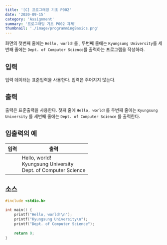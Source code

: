```yaml
---
title: '[C] 프로그래밍 기초 P002'
date: '2020-09-15'
category: 'Assignment'
summary: '프로그래밍 기초 P002 과제'
thumbnail: './image/programmingBasics.png'
---
```

화면의 첫번째 줄에는 `Hello, world!`를 , 두번째 줄에는 `Kyungsung University`를 세번째
줄에는 `Dept. of Computer Science`를 출력하는 프로그램을 작성하라.

## 입력
입력 데이터는 표준입력을 사용한다. 입력은 주어지지 않는다.

## 출력
출력은 표준출력을 사용한다. 첫째 줄에 `Hello, world!`를 두번째 줄에는 `Kyungsung University` 를 세번째 줄에는 `Dept. of Computer Science` 를 출력한다.


## 입출력의 예

|입력|출력|
|---|---|
| |Hello, world!<br>Kyungsung University<br>Dept. of Computer Science|

## 소스
```c
#include <stdio.h>

int main() {
    printf("Hello, world!\n");
    printf("Kyungsung University\n");
    printf("Dept. of Computer Science");
    
    return 0;
}
```